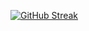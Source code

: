 [![GitHub Streak](https://streak-stats.demolab.com?user=kraksy&theme=radical&hide_border=true&date_format=j%20M%5B%20Y%5D)](https://git.io/streak-stats)
